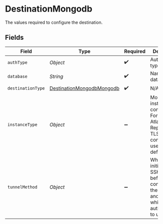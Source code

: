 # DestinationMongodb

The values required to configure the destination.


## Fields

| Field                                                                                                                | Type                                                                                                                 | Required                                                                                                             | Description                                                                                                          |
| -------------------------------------------------------------------------------------------------------------------- | -------------------------------------------------------------------------------------------------------------------- | -------------------------------------------------------------------------------------------------------------------- | -------------------------------------------------------------------------------------------------------------------- |
| `authType`                                                                                                           | *Object*                                                                                                             | :heavy_check_mark:                                                                                                   | Authorization type.                                                                                                  |
| `database`                                                                                                           | *String*                                                                                                             | :heavy_check_mark:                                                                                                   | Name of the database.                                                                                                |
| `destinationType`                                                                                                    | [DestinationMongodbMongodb](../../models/shared/DestinationMongodbMongodb.md)                                        | :heavy_check_mark:                                                                                                   | N/A                                                                                                                  |
| `instanceType`                                                                                                       | *Object*                                                                                                             | :heavy_minus_sign:                                                                                                   | MongoDb instance to connect to. For MongoDB Atlas and Replica Set TLS connection is used by default.                 |
| `tunnelMethod`                                                                                                       | *Object*                                                                                                             | :heavy_minus_sign:                                                                                                   | Whether to initiate an SSH tunnel before connecting to the database, and if so, which kind of authentication to use. |